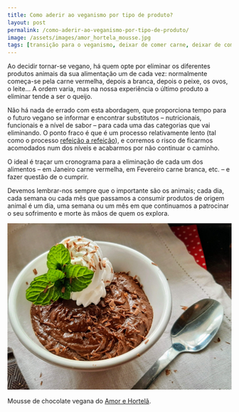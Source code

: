 ```yaml
---
title: Como aderir ao veganismo por tipo de produto?
layout: post
permalink: /como-aderir-ao-veganismo-por-tipo-de-produto/
image: /assets/images/amor_hortela_mousse.jpg
tags: [transição para o veganismo, deixar de comer carne, deixar de comer queijo, deixar de beber leite, baby steps]
---
```

Ao decidir tornar-se vegano, há quem opte por eliminar os diferentes produtos animais da sua alimentação um de cada vez: normalmente começa-se pela carne vermelha, depois a branca, depois o peixe, os ovos, o leite&#8230; A ordem varia, mas na nossa experiência o último produto a eliminar tende a ser o queijo.

Não há nada de errado com esta abordagem, que proporciona tempo para o futuro vegano se informar e encontrar substitutos &#8211; nutricionais, funcionais e a nível de sabor &#8211; para cada uma das categorias que vai eliminando. O ponto fraco é que é um processo relativamente lento (tal como o processo [refeição a refeição](/como-aderir-ao-veganismo-refeicao-a-refeicao/)), e corremos o risco de ficarmos acomodados num dos níveis e acabarmos por não continuar o caminho.

O ideal é traçar um cronograma para a eliminação de cada um dos alimentos &#8211; em Janeiro carne vermelha, em Fevereiro carne branca, etc. &#8211; e fazer questão de o cumprir.

Devemos lembrar-nos sempre que o importante são os animais; cada dia, cada semana ou cada mês que passamos a consumir produtos de origem animal é um dia, uma semana ou um mês em que continuamos a patrocinar o seu sofrimento e morte às mãos de quem os explora.

![[Foto de mousse vegana do Amor e Hortelã]](/assets/images/amor_hortela_mousse.jpg "Mousse de chocolate vegana do Amor e Hortelã")

<div class="img-caption">Mousse de chocolate vegana do <a href="https://unsplash.com/@morsha?utm_source=unsplash&utm_medium=referral&utm_content=creditCopyText">Amor e Hortelã</a>.</div>
